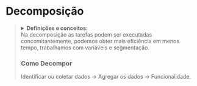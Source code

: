# Decomposição

<blockquote>
  <details>
    <summary><strong>Definições e conceitos:</strong></summary>
    </br>
- Primeiro passo da resolução de problemas dentro do conceito de pensamento computacional.</br>

- Dado um problema complexo, devemos quebrá-lo em problemas menores, mais fáceis e gerenciáveis.</br>
- 
- Análise dos problemas para identificar as partes que podem ser sparadas e formas coo podem ser reconstituídas para solucionar o problema como um todo.</br>
- 
- Possibilita resolver problemas omplexos de forma mais simples, facilita a compreensação de novas situações e possibilita projetar sistemas de grande porte.</br>
- 
</br>

  </details>
  Na decomposição as tarefas podem ser executadas concomitantemente, podemos obter mais eficiência em menos tempo, trabalhamos com variáveis e segmentação.

</br>

   
### Como Decompor </br>

Identificar ou coletar dados -> Agregar os dados -> Funcionalidade.
